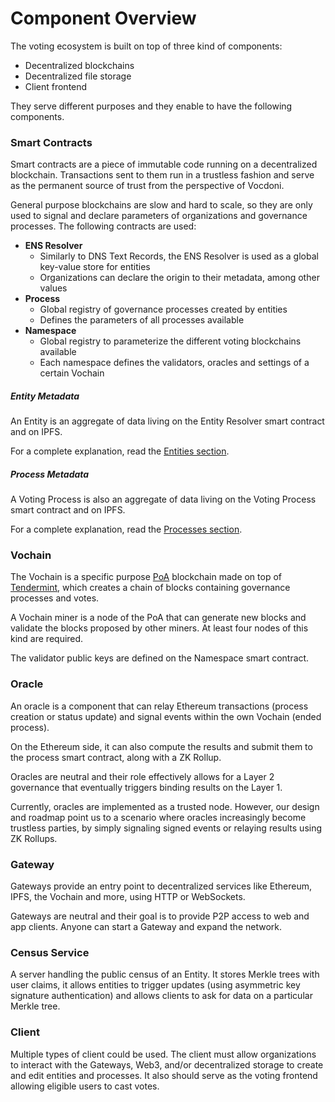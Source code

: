 # Component Overview

The voting ecosystem is built on top of three kind of components:
- Decentralized blockchains
- Decentralized file storage
- Client frontend

They serve different purposes and they enable to have the following components.

### Smart Contracts

Smart contracts are a piece of immutable code running on a decentralized blockchain. Transactions sent to them run in a trustless fashion and serve as the permanent source of trust from the perspective of Vocdoni.

General purpose blockchains are slow and hard to scale, so they are only used to signal and declare parameters of organizations and governance processes. The following contracts are used:

* **ENS Resolver**
	* Similarly to DNS Text Records, the ENS Resolver is used as a global key-value store for entities
    * Organizations can declare the origin to their metadata, among other values
* **Process**
    * Global registry of governance processes created by entities
	* Defines the parameters of all processes available
* **Namespace**
	* Global registry to parameterize the different voting blockchains available
	* Each namespace defines the validators, oracles and settings of a certain Vochain

##### Entity Metadata

An Entity is an aggregate of data living on the Entity Resolver smart contract and on IPFS.

For a complete explanation, read the [Entities section](/architecture/smart-contracts/entity-resolver).

##### Process Metadata

A Voting Process is also an aggregate of data living on the Voting Process smart contract and on IPFS.

For a complete explanation, read the [Processes section](/architecture/smart-contracts/process).

### Vochain

The Vochain is a specific purpose [PoA](https://en.wikipedia.org/wiki/Proof_of_authority) blockchain made on top of [Tendermint](https://tendermint.com/), which creates a chain of blocks containing governance processes and votes.

A Vochain miner is a node of the PoA that can generate new blocks and validate the blocks proposed by other miners. At least four nodes of this kind are required.

The validator public keys are defined on the Namespace smart contract.

### Oracle

An oracle is a component that can relay Ethereum transactions (process creation or status update) and signal events within the own Vochain (ended process). 

On the Ethereum side, it can also compute the results and submit them to the process smart contract, along with a ZK Rollup.

Oracles are neutral and their role effectively allows for a Layer 2 governance that eventually triggers binding results on the Layer 1.

Currently, oracles are implemented as a trusted node. However, our design and roadmap point us to a scenario where oracles increasingly become trustless parties, by simply signaling signed events or relaying results using ZK Rollups.

### Gateway

Gateways provide an entry point to decentralized services like Ethereum, IPFS, the Vochain and more, using HTTP or WebSockets.

Gateways are neutral and their goal is to provide P2P access to web and app clients. Anyone can start a Gateway and expand the network.

### Census Service

A server handling the public census of an Entity. It stores Merkle trees with user claims, it allows entities to trigger updates (using asymmetric key signature authentication) and allows clients to ask for data on a particular Merkle tree.

### Client

Multiple types of client could be used. The client must allow organizations to interact with the Gateways, Web3, and/or decentralized storage to create and edit entities and processes. It also should serve as the voting frontend allowing eligible users to cast votes.

